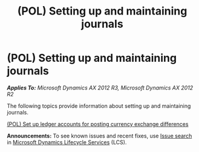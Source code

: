 ﻿---
title: (POL) Setting up and maintaining journals
TOCTitle: (POL) Setting up and maintaining journals
ms:assetid: 2dc107b2-267f-4039-b9ac-5ce1c7301ef5
ms:mtpsurl: https://technet.microsoft.com/en-us/library/JJ678167(v=AX.60)
ms:contentKeyID: 49386890
ms.date: 04/18/2014
mtps_version: v=AX.60
---

# (POL) Setting up and maintaining journals 


_**Applies To:** Microsoft Dynamics AX 2012 R3, Microsoft Dynamics AX 2012 R2_

The following topics provide information about setting up and maintaining journals.

[(POL) Set up ledger accounts for posting currency exchange differences](pol-set-up-ledger-accounts-for-posting-currency-exchange-differences.md)

  
**Announcements:** To see known issues and recent fixes, use [Issue search](http://go.microsoft.com/fwlink/?linkid=389258) in [Microsoft Dynamics Lifecycle Services](http://go.microsoft.com/fwlink/?linkid=306505) (LCS).

